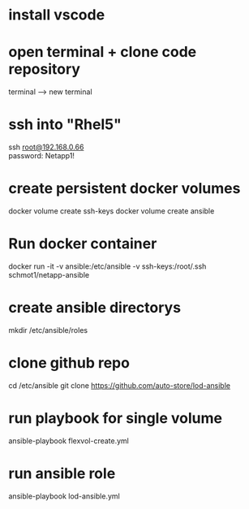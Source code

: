 # install vscode 

# open terminal + clone code repository 
terminal --> new terminal 


# ssh into "Rhel5"
ssh root@192.168.0.66   
password: Netapp1!

# create persistent docker volumes
docker volume create ssh-keys
docker volume create ansible

# Run docker container
docker run -it -v ansible:/etc/ansible -v ssh-keys:/root/.ssh schmot1/netapp-ansible 

# create ansible directorys
mkdir /etc/ansible/roles

# clone github repo
cd /etc/ansible
git clone https://github.com/auto-store/lod-ansible 

# run playbook for single volume 
ansible-playbook flexvol-create.yml

# run ansible role
ansible-playbook lod-ansible.yml 


